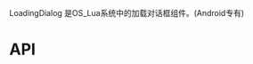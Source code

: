 LoadingDialog 是OS_Lua系统中的加载对话框组件。(Android专有)

# API
<!-- TOC --&
[show](#show)
[isShow](#isShow)
[start](#start)
[isStart](#isStart)
[startAnimating](#startAnimating)
[isAnimating](#isAnimating)
[hide ](#hide )
[stop ](#stop )
[stopAnimating ](#stopAnimating )
[color ](#color )
<!-- /TOC --&

##show
| api  |参数   |返回参数   |平台   |备注|
| ------------ | ------------ | ------------ | ------------ |
|   show     |    -  |  -   |    - |   开始转动    |

    例:
    loading = LoadingDialog()
	loading:

##isShow
| api  |参数   |返回参数   |平台   |备注|
| ------------ | ------------ | ------------ | ------------ |
|  isShow      |    -  |   v: Boolean  | -    |  是否开始转动     |

    例:
    loading = LoadingDialog()
	loading:

##start
| api  |参数   |返回参数   |平台   |备注|
| ------------ | ------------ | ------------ | ------------ |
|    start    |    -  |  -   |   -  |   开始转动    |

    例:
    loading = LoadingDialog()
	loading:

##isStart
| api  |参数   |返回参数   |平台   |备注|
| ------------ | ------------ | ------------ | ------------ |
|   isStart     |  -    |  v: Boolean   |  -   |   是否开始转动    |

    例:
    loading = LoadingDialog()
	loading:

##startAnimating
| api  |参数   |返回参数   |平台   |备注|
| ------------ | ------------ | ------------ | ------------ |
|    startAnimating    |  -    |   -  |   -  |    开始转动   |

    例:
    loading = LoadingDialog()
	loading:startAnimating()

##isAnimating
| api  |参数   |返回参数   |平台   |备注|
| ------------ | ------------ | ------------ | ------------ |
|    isAnimating    |   -   |   v: Boolean  |    - |   是否开始转动    |

    例:
    loading = LoadingDialog()
	loading:isAnimating()

##hide
| api  |参数   |返回参数   |平台   |备注|
| ------------ | ------------ | ------------ | ------------ |
|    hide    |   -   |  -   | -    |    停止动画   |

    例:
    loading = LoadingDialog()
	loading:hide()

##stop
| api  |参数   |返回参数   |平台   |备注|
| ------------ | ------------ | ------------ | ------------ |
|    stop    |   -   |   -  |   -  |   停止动画    |

    例:
    loading = LoadingDialog()
	loading:stop()

##stopAnimating
| api  |参数   |返回参数   |平台   |备注|
| ------------ | ------------ | ------------ | ------------ |
|   stopAnimating     |   -   |  -   |  -   |   停止动画    |

    例:
    loading = LoadingDialog()
	loading:stopAnimating()

##color
| api  |参数   |返回参数   |平台   |备注|
| ------------ | ------------ | ------------ | ------------ |
|    color    |  v: Number    |   v  |   -  |    颜色   |

    例:
    loading = LoadingDialog()
	loading:color(0xCCCCCC)




